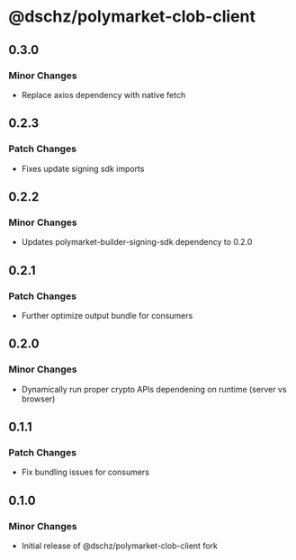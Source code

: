 # @dschz/polymarket-clob-client

## 0.3.0

### Minor Changes

- Replace axios dependency with native fetch

## 0.2.3

### Patch Changes

- Fixes update signing sdk imports

## 0.2.2

### Minor Changes

- Updates polymarket-builder-signing-sdk dependency to 0.2.0

## 0.2.1

### Patch Changes

- Further optimize output bundle for consumers

## 0.2.0

### Minor Changes

- Dynamically run proper crypto APIs dependening on runtime (server vs browser)

## 0.1.1

### Patch Changes

- Fix bundling issues for consumers

## 0.1.0

### Minor Changes

- Initial release of @dschz/polymarket-clob-client fork
